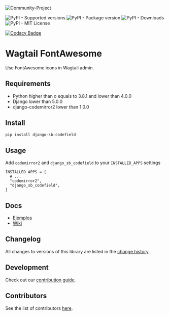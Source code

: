 ![Community-Project](https://gitlab.com/softbutterfly/open-source/open-source-office/-/raw/master/banners/softbutterfly-open-source--banner--community-project.png)

![PyPI - Supported versions](https://img.shields.io/pypi/pyversions/django-sb-codefield)
![PyPI - Package version](https://img.shields.io/pypi/v/django-sb-codefield)
![PyPI - Downloads](https://img.shields.io/pypi/dm/django-sb-codefield)
![PyPI - MIT License](https://img.shields.io/pypi/l/django-sb-codefield)

[![Codacy Badge](https://app.codacy.com/project/badge/Grade/fe5644bd3a114473879a304321a68f3e)](https://app.codacy.com/gl/softbutterfly/django-sb-codefield/dashboard?utm_source=gl&utm_medium=referral&utm_content=&utm_campaign=Badge_grade)

# Wagtail FontAwesome

Use FontAwesome icons in Wagtail admin.

## Requirements

- Python higher than o equals to 3.8.1 and lower than 4.0.0
- Django lower than 5.0.0
- django-codemirror2 lower than 1.0.0

## Install

```bash
pip install django-sb-codefield
```

## Usage

Add `codemirror2` and `django_sb_codefield` to your `INSTALLED_APPS` settings

```
INSTALLED_APPS = [
  # ...
  "codemirror2",
  "django_sb_codefield",
]
```

## Docs

- [Ejemplos](https://gitlab.com/softbutterfly/open-source/django-sb-codefield/-/wikis)
- [Wiki](https://gitlab.com/softbutterfly/open-source/django-sb-codefield/-/wikis)

## Changelog

All changes to versions of this library are listed in the [change history](CHANGELOG.md).

## Development

Check out our [contribution guide](CONTRIBUTING.md).

## Contributors

See the list of contributors [here](https://gitlab.com/softbutterfly/open-source/django-sb-codefield/-/graphs/develop).
